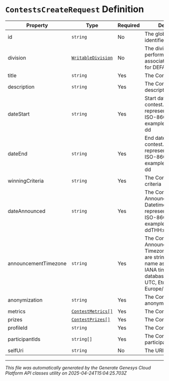 # `ContestsCreateRequest` Definition

| Property | Type | Required | Description |
|----------|------|----------|-------------|
| id | `string` | No | The globally unique identifier for the object. |
| division | [`WritableDivision`](writabledivision-definition.md) | No | The division for this performance profile associate to. Only set for DEFAULT profile. |
| title | `string` | Yes | The Contest title |
| description | `string` | Yes | The Contest description |
| dateStart | `string` | Yes | Start date of the contest. Dates are represented as an ISO-8601 string. For example: yyyy-MM-dd |
| dateEnd | `string` | Yes | End date of the contest. Dates are represented as an ISO-8601 string. For example: yyyy-MM-dd |
| winningCriteria | `string` | Yes | The Contest winning criteria |
| dateAnnounced | `string` | Yes | The Contest's Announcement Datetime. Date time is represented as an ISO-8601 string. For example: yyyy-MM-ddTHH:mm:ss[.mmm]Z |
| announcementTimezone | `string` | Yes | The Contest's Announcement Timezone. Valid values are strings of the zone name as found in the IANA time zone database. For example: UTC, Etc/UTC, or Europe/London |
| anonymization | `string` | Yes | The Contest anonymization |
| metrics | [`ContestMetrics[]`](contestmetrics-definition.md) | Yes | The Contest's Metrics |
| prizes | [`ContestPrizes[]`](contestprizes-definition.md) | Yes | The Contest Prizes |
| profileId | `string` | Yes | The Contest profile |
| participantIds | `string[]` | Yes | The Contest's participants |
| selfUri | `string` | No | The URI for this object |

---

*This file was automatically generated by the Generate Genesys Cloud Platform API classes utility on 2025-04-24T15:04:25.703Z*